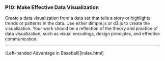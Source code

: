 ### P10: Make Effective Data Visualization

Create a data visualization from a data set that tells a story or highlights trends
or patterns in the data. Use either dimple.js or d3.js to create the visualization.
Your work should be a reflection of the theory and practice of data visualization,
such as visual encodings, design principles, and effective communication.

---
(Left-handed Advantage in Baseball)[index.html]
